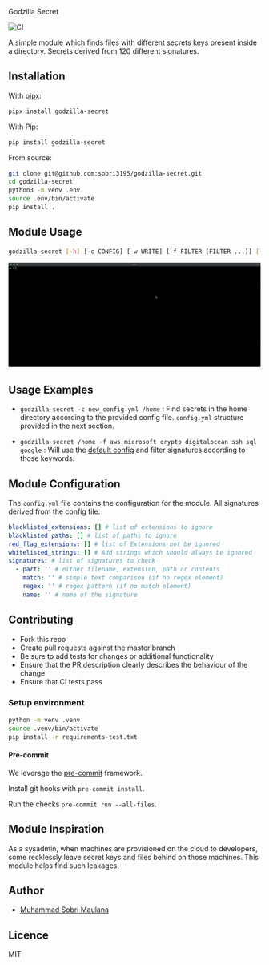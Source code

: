 Godzilla Secret

![CI](https://github.com/sobri3195/godzilla/workflows/CI/badge.svg)



A simple module which finds files with different secrets keys present inside a directory. Secrets derived from 120 different signatures.

## Installation

With [pipx](https://pipxproject.github.io/pipx/):

```bash
pipx install godzilla-secret
```

With Pip:

```bash
pip install godzilla-secret
```

From source:

```bash
git clone git@github.com:sobri3195/godzilla-secret.git
cd godzilla-secret
python3 -m venv .env
source .env/bin/activate
pip install .
```

## Module Usage

```bash
godzilla-secret [-h] [-c CONFIG] [-w WRITE] [-f FILTER [FILTER ...]] [-v] [-e] [-g] search_path
```

![](Resources/output_example.gif)

## Usage Examples

- ``godzilla-secret -c new_config.yml /home`` : Find secrets in the home directory according to the provided config file. ``config.yml`` structure provided in the next section.

- ``godzilla-secret /home -f aws microsoft crypto digitalocean ssh sql google`` : Will use the [default config](https://github.com/sobri3195/godzilla-secret/blob/master/Godzilla_secret/config.yml) and filter signatures according to those keywords.

## Module Configuration

The `config.yml` file contains the configuration for the module. All signatures derived from the config file.

```yaml
blacklisted_extensions: [] # list of extensions to ignore
blacklisted_paths: [] # list of paths to ignore
red_flag_extensions: [] # list of Extensions not be ignored
whitelisted_strings: [] # Add strings which should always be ignored
signatures: # list of signatures to check
  - part: '' # either filename, extension, path or contents
    match: '' # simple text comparison (if no regex element)
    regex: '' # regex pattern (if no match element)
    name: '' # name of the signature
```

## Contributing

- Fork this repo
- Create pull requests against the master branch
- Be sure to add tests for changes or additional functionality
- Ensure that the PR description clearly describes the behaviour of the change
- Ensure that CI tests pass

### Setup environment

```bash
python -m venv .venv
source .venv/bin/activate
pip install -r requirements-test.txt
```
#### Pre-commit

We leverage the [pre-commit](https://pre-commit.com/) framework.

Install git hooks with `pre-commit install`.

Run the checks `pre-commit run --all-files`.

## Module Inspiration

As a sysadmin, when machines are provisioned on the cloud to developers, some recklessly leave secret keys and files behind on those machines. This module helps find such leakages.


## Author

- [Muhammad Sobri Maulana](muhammadsobrimaulana31@gmail.com)

## Licence

MIT
